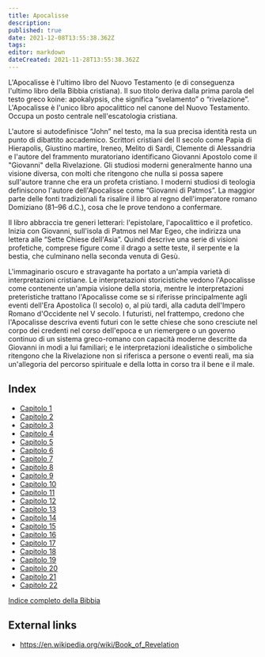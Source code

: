 ```yaml
---
title: Apocalisse
description: 
published: true
date: 2021-12-08T13:55:38.362Z
tags: 
editor: markdown
dateCreated: 2021-11-28T13:55:38.362Z
---
```


L'Apocalisse è l'ultimo libro del Nuovo Testamento (e di conseguenza l'ultimo libro della Bibbia cristiana). Il suo titolo deriva dalla prima parola del testo greco koine: apokalypsis, che significa “svelamento” o “rivelazione”. L'Apocalisse è l'unico libro apocalittico nel canone del Nuovo Testamento. Occupa un posto centrale nell'escatologia cristiana.

L'autore si autodefinisce “John” nel testo, ma la sua precisa identità resta un punto di dibattito accademico. Scrittori cristiani del II secolo come Papia di Hierapolis, Giustino martire, Ireneo, Melito di Sardi, Clemente di Alessandria e l'autore del frammento muratoriano identificano Giovanni Apostolo come il "Giovanni" della Rivelazione. Gli studiosi moderni generalmente hanno una visione diversa, con molti che ritengono che nulla si possa sapere sull'autore tranne che era un profeta cristiano. I moderni studiosi di teologia definiscono l'autore dell'Apocalisse come “Giovanni di Patmos”. La maggior parte delle fonti tradizionali fa risalire il libro al regno dell'imperatore romano Domiziano (81–96 d.C.), cosa che le prove tendono a confermare.

Il libro abbraccia tre generi letterari: l'epistolare, l'apocalittico e il profetico. Inizia con Giovanni, sull'isola di Patmos nel Mar Egeo, che indirizza una lettera alle “Sette Chiese dell'Asia”. Quindi descrive una serie di visioni profetiche, comprese figure come il drago a sette teste, il serpente e la bestia, che culminano nella seconda venuta di Gesù.

L'immaginario oscuro e stravagante ha portato a un'ampia varietà di interpretazioni cristiane. Le interpretazioni storicistiche vedono l'Apocalisse come contenente un'ampia visione della storia, mentre le interpretazioni preteristiche trattano l'Apocalisse come se si riferisse principalmente agli eventi dell'Era Apostolica (I secolo) o, al più tardi, alla caduta dell'Impero Romano d'Occidente nel V secolo. I futuristi, nel frattempo, credono che l'Apocalisse descriva eventi futuri con le sette chiese che sono cresciute nel corpo dei credenti nel corso dell'epoca e un riemergere o un governo continuo di un sistema greco-romano con capacità moderne descritte da Giovanni in modi a lui familiari; e le interpretazioni idealistiche o simboliche ritengono che la Rivelazione non si riferisca a persone o eventi reali, ma sia un'allegoria del percorso spirituale e della lotta in corso tra il bene e il male.

## Index

- [Capitolo 1](/it/Bible/Revelation/1)
- [Capitolo 2](/it/Bible/Revelation/2)
- [Capitolo 3](/it/Bible/Revelation/3)
- [Capitolo 4](/it/Bible/Revelation/4)
- [Capitolo 5](/it/Bible/Revelation/5)
- [Capitolo 6](/it/Bible/Revelation/6)
- [Capitolo 7](/it/Bible/Revelation/7)
- [Capitolo 8](/it/Bible/Revelation/8)
- [Capitolo 9](/it/Bible/Revelation/9)
- [Capitolo 10](/it/Bible/Revelation/10)
- [Capitolo 11](/it/Bible/Revelation/11)
- [Capitolo 12](/it/Bible/Revelation/12)
- [Capitolo 13](/it/Bible/Revelation/13)
- [Capitolo 14](/it/Bible/Revelation/14)
- [Capitolo 15](/it/Bible/Revelation/15)
- [Capitolo 16](/it/Bible/Revelation/16)
- [Capitolo 17](/it/Bible/Revelation/17)
- [Capitolo 18](/it/Bible/Revelation/18)
- [Capitolo 19](/it/Bible/Revelation/19)
- [Capitolo 20](/it/Bible/Revelation/20)
- [Capitolo 21](/it/Bible/Revelation/21)
- [Capitolo 22](/it/Bible/Revelation/22)


[Indice completo della Bibbia](/it/index/bible)


## External links

- https://en.wikipedia.org/wiki/Book_of_Revelation